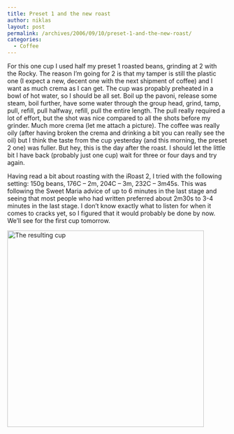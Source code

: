 ```yaml
---
title: Preset 1 and the new roast
author: niklas
layout: post
permalink: /archives/2006/09/10/preset-1-and-the-new-roast/
categories:
  - Coffee
---
```

For this one cup I used half my preset 1 roasted beans, grinding at 2 with the Rocky. The reason I&#8217;m going for 2 is that my tamper is still the plastic one (I expect a new, decent one with the next shipment of coffee) and I want as much crema as I can get. The cup was propably preheated in a bowl of hot water, so I should be all set. Boil up the pavoni, release some steam, boil further, have some water through the group head, grind, tamp, pull, refill, pull halfway, refill, pull the entire length. The pull really required a lot of effort, but the shot was nice compared to all the shots before my grinder. Much more crema (let me attach a picture). The coffee was really oily (after having broken the crema and drinking a bit you can really see the oil) but I think the taste from the cup yesterday (and this morning, the preset 2 one) was fuller. But hey, this is the day after the roast. I should let the little bit I have back (probably just one cup) wait for three or four days and try again.

Having read a bit about roasting with the iRoast 2, I tried with the following setting: 150g beans, 176C &#8211; 2m, 204C &#8211; 3m, 232C &#8211; 3m45s. This was following the Sweet Maria advice of up to 6 minutes in the last stage and seeing that most people who had written preferred about 2m30s to 3-4 minutes in the last stage. I don&#8217;t know exactly what to listen for when it comes to cracks yet, so I figured that it would probably be done by now. We&#8217;ll see for the first cup tomorrow.

<a href="http://blog.saers.com/wp-content/uploads/2006/09/_MG_5577.JPG" class="broken_link"><img id="image401" src="http://blog.saers.com/wp-content/uploads/2006/09/_MG_5577.JPG" width="450" alt="The resulting cup" /></a>